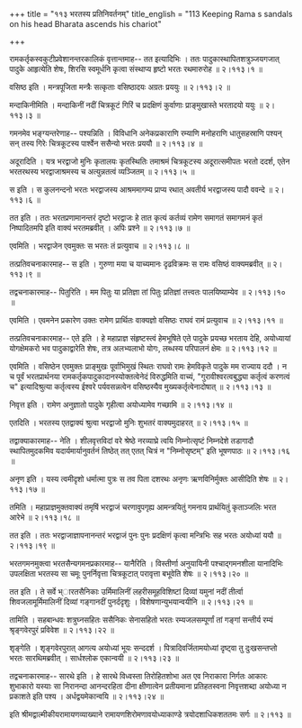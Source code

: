 +++
title = "११३ भरतस्य प्रतिनिवर्तनम्"
title_english = "113 Keeping Rama s sandals on his head Bharata ascends his chariot"

+++


रामकर्तृकस्वकुटीप्रवेशानन्तरकालिकं वृत्तान्तमाह-- तत इत्यादिभिः । ततः
पादुकास्थापितशत्रुञ्जयगजात् पादुके आहृत्येति शेषः, शिरसि स्वमूर्धनि
कृत्वा संस्थाप्य हृष्टो भरतः रथमारुरोह  ॥  २।११३।१  ॥   

  

वसिष्ठ इति । मन्त्रपूजिता मन्त्रैः सत्कृताः वसिष्ठादयः अग्रतः प्रययुः  ॥ 
२।११३।२  ॥   

  

मन्दाकिनीमिति । मन्दाकिनीं नदीं चित्रकूटं गिरिं च प्रदक्षिणं कुर्वाणाः
प्राङ्मुखास्ते भरतादयो ययुः  ॥  २।११३।३  ॥   

  

गमनमेव भङ्ग्यन्तरेणाह-- पश्यन्निति । विविधानि अनेकप्रकाराणि रम्याणि
मनोहराणि धातुसहस्राणि पश्यन् सन् तस्य गिरेः चित्रकूटस्य पार्श्वेन
ससैन्यो भरतः प्रययौ  ॥  २।११३।४  ॥   

  

अदूरादिति । यत्र भरद्वाजो मुनिः कृतालयः कृतस्थितिः तमाश्रमं चित्रकूटस्य
अदूरात्समीपतः भरतो ददर्श, एतेन भरतरथस्य भरद्वाजाश्रमस्य च अत्युन्नतत्वं
व्यञ्जितम्  ॥  २।११३।५  ॥   

  

स इति । स कुलनन्दनो भरतः भरद्वाजस्य आश्रममागम्य प्राप्य रथात् अवतीर्य
भरद्वाजस्य पादौ ववन्दे  ॥  २।११३।६  ॥   

  

तत इति । ततः भरतप्रणामानन्तरं दृष्टो भरद्वाजः हे तात कृत्यं कर्तव्यं
रामेण समागतं समागमनं कृतं निष्पादितमपि इति वाक्यं भरतमब्रवीत् । अपिः
प्रश्ने  ॥  २।११३।७  ॥   

  

एवमिति । भरद्वाजेन एवमुक्तः स भरतः तं प्रत्युवाच  ॥  २।११३।८  ॥   

  

तत्प्रतिवचनाकारमाह-- स इति । गुरुणा मया च याच्यमानः दृढविक्रमः स रामः
वसिष्ठं वाक्यमब्रवीत्  ॥  २।११३।९  ॥   

  

तद्वचनाकारमाह-- पितुरिति । मम पितुः या प्रतिज्ञा तां पितुः प्रतिज्ञां
तत्त्वतः पालयिष्याम्येव  ॥  २।११३।१०  ॥   

  

एवमिति । एवमनेन प्रकारेण उक्तः रामेण प्रार्थितः वाक्यज्ञो वसिष्ठः राघवं
रामं प्रत्युवाच  ॥  २।११३।११  ॥   

  

तत्प्रतिवचनाकारमाह-- एते इति । हे महाप्राज्ञ संहृष्टस्त्वं हेमभूषिते एते
पादुके प्रयच्छ भरताय देहि, अयोध्यायां योगक्षेमकरो भव पादुकाद्वारेति
शेषः, तत्र अलभ्यलाभो योगः, लब्धस्य परिपालनं क्षेमः  ॥  २।११३।१२  ॥   

  

एवमिति । वसिष्ठेन एवमुक्तः प्राङ्मुखः पूर्वाभिमुखं स्थितः राघवो रामः
हेमविकृते पादुके मम राज्याय ददौ । न च पूर्वं भरतप्रार्थनया
रामकर्तृकपादुकादानस्योक्तत्वेनेदं विरुद्धमिति वाच्यं,
"गुरावीश्वरत्वबुद्ध्या कर्तृत्वं करणत्वं च" इत्यादिश्रुत्या कर्तृत्वस्य
ईश्वरे पर्यवसन्नत्वेन वसिष्ठस्यैव मुख्यकर्तृत्वेनादोषात्  ॥  २।११३।१३
 ॥   

  

निवृत्त इति । रामेण अनुज्ञातो पादुके गृहीत्वा अयोध्यामेव गच्छामि  ॥ 
२।११३।१४  ॥   

  

एतदिति । भरतस्य एतद्वाक्यं श्रुत्वा भरद्वाजो मुनिः शुभतरं वाक्यमुदाहरत्
 ॥  २।११३।१५  ॥   

  

तद्वाक्याकारमाह-- नेति । शीलवृत्तविदां वरे श्रेष्ठे नरव्याघ्रे त्वयि
निम्नोत्सृष्टं निम्नदेशे तडागादौ स्थापितमुदकमिव यदार्यमार्यानुवर्तनं
तिष्ठेत् तत् एतत् चित्रं न "निम्नोसृष्टम्" इति भूषणपाठः  ॥  २।११३।१६  ॥   

  

अनृण इति । यस्य त्वमीदृशो धर्मात्मा पुत्रः स तव पिता दशरथः अनृणः
ऋणविनिर्मुक्तः आसीदिति शेषः  ॥  २।११३।१७  ॥   

  

तमिति । महाप्राज्ञमुक्तवाक्यं तमृषिं भरद्वाजं चरणावुपगृह्य आमन्त्रयितुं
गमनाय प्रार्थयितुं कृताञ्जलिः भरत आरेभे  ॥  २।११३।१८  ॥   

  

तत इति । ततः भरद्वाजाज्ञापनानन्तरं भरद्वाजं पुनः पुनः प्रदक्षिणं कृत्वा
मन्त्रिभिः सह भरतः अयोध्यां ययौ  ॥  २।११३।१९  ॥   

  

भरतगमनमुक्त्वा भरतसैन्यगमनप्रकारमाह-- यानैरिति । विस्तीर्णा अनुयायिनी
पश्चाद्गमनशीला यानादिभिः उपलक्षिता भरतस्य सा चमूः पुनर्निवृत्ता
चित्रकूटात् परावृत्ता बभूवेति शेषः  ॥  २।११३।२०  ॥   

  

तत इति । ते सर्वे भ्ारतसैनिकाः उर्मिमालिनीं लहरीसमूहविशिष्टां दिव्यां
यमुनां नदीं तीर्त्वा शिवजलामूर्मिमालिनीं दिव्यां गङ्गानदीं पुनर्ददृशुः ।
विशेषणान्युभयान्वयीनि  ॥  २।११३।२१  ॥   

  

तामिति । सहबान्धवः शत्रुघ्नसहितः ससैनिकः सेनासहितो भरतः रम्यजलसम्पूर्णां
तां गङ्गां सन्तीर्य रम्यं श्रृङ्गवेरपुरं प्रविवेश  ॥  २।११३।२२  ॥   

  

शृङ्गेति । शृङ्गवेरपुरात् आगत्य अयोध्यां भूयः सन्ददर्श ।
पित्रादिवर्जितामयोध्यां दृष्ट्वा तु दुःखसन्तप्तो भरतः सारथिमब्रवीत् ।
सार्धश्लोक एकान्वयी  ॥  २।११३।२३  ॥   

  

तद्वचनाकारमाह-- सारथे इति । हे सारथे विध्वस्ता तिरोहितशोभा अत एव
निराकारा निर्गतः आकारः शुभाकारो यस्याः सा निरानन्दा आनन्दरहिता दीना
क्षीणात्वेन प्रतीयमाना प्रतिहतस्वना निवृत्तशब्दा अयोध्या न प्रकाशते इति
पश्य । अर्धद्वयमेकान्वयि  ॥  २।११३।२४  ॥   

  

इति श्रीमद्वाल्मीकीयरामायणव्याख्याने रामायणशिरोमणावयोध्याकाण्डे
त्रयोदशाधिकशततमः सर्गः  ॥  २।११३  ॥   

  

  


